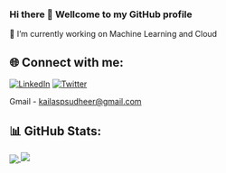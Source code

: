 ### Hi there 👋 Wellcome to my GitHub profile 

🔭 I’m currently working on Machine Learning and Cloud 

## 🌐 Connect with me:
[![LinkedIn](https://img.shields.io/badge/LinkedIn-%230077B5.svg?logo=linkedin&logoColor=white)](https://www.linkedin.com/in/kailas-p-sudheer-6bb244201/) [![Twitter](https://img.shields.io/badge/Twitter-%231DA1F2.svg?logo=Twitter&logoColor=white)](https://twitter.com/@kailas_sudheer) 

Gmail - kailaspsudheer@gmail.com

## 📊 GitHub Stats:

<a href=""> <img align="center" src="https://github-readme-stats-sigma-five.vercel.app/api/top-langs/?username=kailas711&theme=react&line_height=40&hide=css"/> </a>
![](https://github-readme-streak-stats.herokuapp.com/?user=Kailas711&theme=dark&hide_border=true)<br/>


